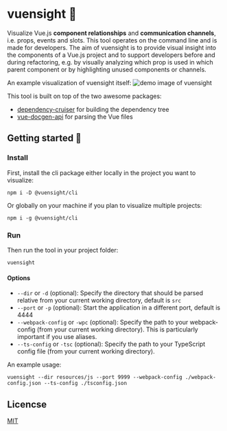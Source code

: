 # vuensight 👀
Visualize Vue.js **component relationships** and **communication channels**, i.e. props, events and slots. This tool operates on the
command line and is made for developers. The aim of vuensight is to provide visual insight into the components of a
Vue.js project and to support developers before and during refactoring, e.g. by visually analyzing which prop is used
in which parent component or by highlighting unused components or channels.

An example visualization of vuensight itself:
![demo image of vuensight](docs/vuensight-demo.png)

This tool is built on top of the two awesome packages:
- [dependency-cruiser](https://github.com/sverweij/dependency-cruiser) for building the dependency tree
- [vue-docgen-api](https://github.com/vue-styleguidist/vue-styleguidist/tree/dev/packages/vue-docgen-api) for parsing the Vue files

## Getting started 🚀
### Install
First, install the cli package either locally in the project you want to visualize:
```
npm i -D @vuensight/cli
```

Or globally on your machine if you plan to visualize multiple projects:
```
npm i -g @vuensight/cli
```

### Run
Then run the tool in your project folder:
```
vuensight
```

#### Options
- `--dir` or `-d` (optional): Specify the directory that should be parsed relative from your current working directory, default is `src`
- `--port` or `-p` (optional): Start the application in a different port, default is 4444
- `--webpack-config` or `-wpc` (optional): Specify the path to your webpack-config (from your current working directory). This is particularly important if you use aliases.
- `--ts-config` or `-tsc` (optional): Specify the path to your TypeScript config file (from your current working directory).

An example usage:
```
vuensight --dir resources/js --port 9999 --webpack-config ./webpack-config.json --ts-config ./tsconfig.json
```

## Licencse
[MIT](LICENSE.txt)
